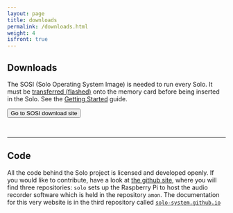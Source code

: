 ```yaml
---
layout: page
title: downloads
permalink: /downloads.html
weight: 4
isfront: true
---
```


## Downloads

The SOSI (Solo Operating System Image) is needed to run every Solo.
It must be [transferred (flashed)](/documentation/flashing.html)
onto the memory card before being inserted in the Solo. See the
[Getting&nbsp;Started](/documentation/getting-started.html) guide.


<form action="http://www.solo-system.org/sosi">
    <input type="submit" value="Go to SOSI download site">
</form>

&nbsp;

<hr>

## Code

All the code behind the Solo project is licensed and developed openly.  If you would like to contribute, have a look at <a href="http://www.github.com/solo-system">the github site</a>, where you will find three repositories: `solo` sets up the Raspberry Pi to host the audio recorder software which is held in the repository `amon`.  The documentation for this very website is in the third repository called [`solo-system.github.io`](http://www.github.com/solo-system/solo-system.github.io)


